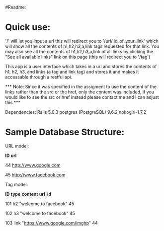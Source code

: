 #Readme:

Quick use:
==================
'/' will let you input a url 
this will redirect you to '/url/:id_of_your_link' which will show all the contents of h1,h2,h3,a,link tags requested for that link.
You may also see all the contents of h1,h2,h3,a,link of all links by clicking the "See all available links" link on this page (this will redirect you to '/tag')



This app is a user interface which takes in a url and stores the contents of h1, h2, h3, and links (a tag and link tag) and stores it and makes it accessable through a restful api.

*** Note: Since it was specified in the assigment to use the content of the links rather than the src or the href, only the content was included, if you would like to see the src or href instead please contact me and I can adjust this *** 


Dependencies:
Rails 5.0.3
postgres (PostgreSQL) 9.6.2
nokogiri-1.7.2







Sample Database Structure:
==================
URL model:

**ID** **url**

44		http://www.google.com

45		http://www.facebook.com


Tag model:

**ID** **type**	 **content** 					     **url_id**

101		 h2		"welcome to facebook"	  		     45

102		 h3		"welcome to facebook"	  		     45

103		 link	"https://www.google.com/imghp"	 44


